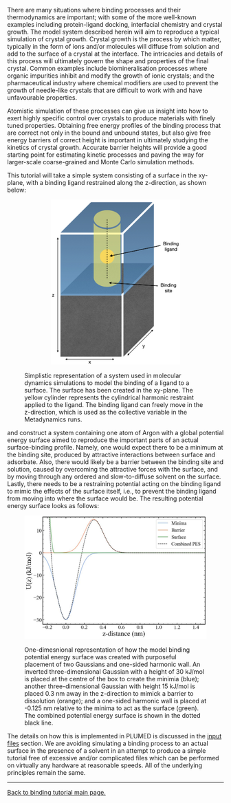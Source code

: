 There are many situations where binding processes and their thermodynamics are important; with some of the more well-known examples including protein-ligand docking, interfacial chemistry and crystal growth. The model system described herein will aim to reproduce a typical simulation of crystal growth. Crystal growth is the process by which matter, typically in the form of ions and/or molecules will diffuse from solution and add to the surface of a crystal at the interface. The intricacies and details of this process will ultimately govern the shape and properties of the final crystal. Common examples include biomineralisation processes where organic impurities inhibit and modify the growth of ionic crystals; and the pharmaceutical industry where chemical modifiers are used to prevent the growth of needle-like crystals that are difficult to work with and have unfavourable properties.

Atomistic simulation of these processes can give us insight into how to exert highly specific control over crystals to produce materials with finely tuned properties. Obtaining free energy profiles of the binding process that are correct not only in the bound and unbound states, but also give free energy barriers of correct height is important in ultimately studying the kinetics of crystal growth. Accurate barrier heights will provide a good starting point for estimating kinetic processes and paving the way for larger-scale coarse-grained and Monte Carlo simulation methods.

This tutorial will take a simple system consisting of a surface in the xy-plane, with a binding ligand restrained along the z-direction, as shown below:

<figure>
<p align="center" >
<a href="link">
<img src="figures/simple_binding_figure.jpeg" alt="smpl_bnding" width="300"></a></p>
<figcaption>Simplistic representation of a system used in molecular dynamics simulations to model the binding of a ligand to a surface. The surface has been created in the xy-plane. The yellow cylinder represents the cylindrical harmonic restraint applied to the ligand. The binding ligand can freely move in the z-direction, which is used as the collective variable in the Metadynamics runs.</figcaption>
</figure>

and construct a system containing one atom of Argon with a global potential energy surface aimed to reproduce the important parts of an actual surface-binding profile. Namely, one would expect there to be a minimum at the binding site, produced by attractive interactions between surface and adsorbate. Also, there would likely be a barrier between the binding site and solution, caused by overcoming the attractive forces with the surface, and by moving through any ordered and slow-to-diffuse solvent on the surface. Lastly, there needs to be a restraining potential acting on the binding ligand to mimic the effects of the surface itself, i.e., to prevent the binding ligand from moving into where the surface would be. The resulting potential energy surface looks as follows:

<figure>
<p align="center" >
<a href="link">
<img src="figures/global_pes.jpg" alt="smpl_bnding" width="600"></a></p>
<figcaption>One-dimesnional representation of how the model binding potential energy surface was created with purposeful placement of two Gaussians and one-sided harmonic wall. An inverted three-dimensional Gaussian with a height of 30 kJ/mol is placed at the centre of the box to create the minimia (blue); another three-dimensional Gaussian with height 15 kJ/mol is placed 0.3 nm away in the z-direction to mimick a barrier to dissolution (orange); and a one-sided harmonic wall is placed at -0.125 nm relative to the minima to act as the surface (green). The combined potential energy surface is shown in the dotted black line.  </figcaption>
</figure>

The details on how this is implemented in PLUMED is discussed in the [input files](inputs.md) section. We are avoiding simulating a binding process to an actual surface in the presence of a solvent in an attempt to produce a simple tutorial free of excessive and/or complicated files which can be performed on virtually any hardware at reasonable speeds. All of the underlying principles remain the same. 

---

[Back to binding tutorial main page.](../NAVIGATION.md)